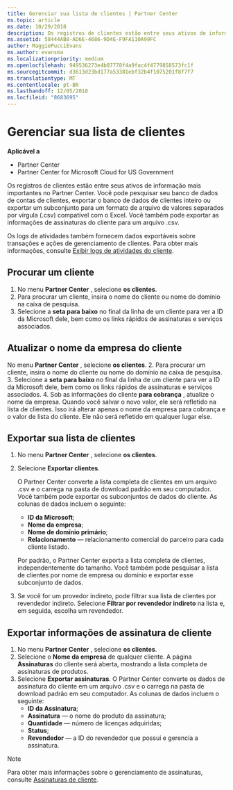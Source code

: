 ```yaml
---
title: Gerenciar sua lista de clientes | Partner Center
ms.topic: article
ms.date: 10/29/2018
description: Os registros de clientes estão entre seus ativos de informação mais importantes no Partner Center.
ms.assetid: 58444AB8-AD6E-4686-9D4E-F9FA110A99FC
author: MaggiePucciEvans
ms.author: evansma
ms.localizationpriority: medium
ms.openlocfilehash: 949536273e4b07778f4a9fac4f4779858573fc1f
ms.sourcegitcommit: d3613d23bd177a53381ebf32b4f1075201f8f7f7
ms.translationtype: MT
ms.contentlocale: pt-BR
ms.lasthandoff: 12/05/2018
ms.locfileid: "8683695"
---
```

# <a name="manage-your-customer-list"></a>Gerenciar sua lista de clientes

**Aplicável a**

-  Partner Center
-  Partner Center for Microsoft Cloud for US Government


Os registros de clientes estão entre seus ativos de informação mais importantes no Partner Center. Você pode pesquisar seu banco de dados de contas de clientes, exportar o banco de dados de clientes inteiro ou exportar um subconjunto para um formato de arquivo de valores separados por vírgula (.csv) compatível com o Excel. Você também pode exportar as informações de assinaturas do cliente para um arquivo .csv.

Os logs de atividades também fornecem dados exportáveis sobre transações e ações de gerenciamento de clientes. Para obter mais informações, consulte [Exibir logs de atividades do cliente](activity-logs.md).


## <a name="search-for-a-customer"></a>Procurar um cliente

1.  No menu **Partner Center** , selecione **os clientes**.
2.  Para procurar um cliente, insira o nome do cliente ou nome do domínio na caixa de pesquisa.
3.  Selecione a **seta para baixo** no final da linha de um cliente para ver a ID da Microsoft dele, bem como os links rápidos de assinaturas e serviços associados.

## <a name="update-a-customers-company-name"></a>Atualizar o nome da empresa do cliente

No menu **Partner Center** , selecione **os clientes**.
2.  Para procurar um cliente, insira o nome do cliente ou nome do domínio na caixa de pesquisa.
3.  Selecione a **seta para baixo** no final da linha de um cliente para ver a ID da Microsoft dele, bem como os links rápidos de assinaturas e serviços associados.
4.  Sob as informações do cliente **para cobrança** , atualize o nome da empresa. Quando você salvar o novo valor, ele será refletido na lista de clientes. Isso irá alterar apenas o nome da empresa para cobrança e o valor de lista do cliente. Ele não será refletido em qualquer lugar else.

## <a name="export-your-customer-list"></a>Exportar sua lista de clientes

1.  No menu **Partner Center** , selecione **os clientes**.
2.  Selecione **Exportar clientes**.

    O Partner Center converte a lista completa de clientes em um arquivo .csv e o carrega na pasta de download padrão em seu computador. Você também pode exportar os subconjuntos de dados do cliente. As colunas de dados incluem o seguinte:

    -   **ID da Microsoft**;
    -   **Nome da empresa**;
    -   **Nome de domínio primário**;
    -   **Relacionamento** — relacionamento comercial do parceiro para cada cliente listado.

    Por padrão, o Partner Center exporta a lista completa de clientes, independentemente do tamanho. Você também pode pesquisar a lista de clientes por nome de empresa ou domínio e exportar esse subconjunto de dados.

3.  Se você for um provedor indireto, pode filtrar sua lista de clientes por revendedor indireto. Selecione **Filtrar por revendedor indireto** na lista e, em seguida, escolha um revendedor.


## <a name="export-customer-subscription-information"></a>Exportar informações de assinatura de cliente

1.  No menu **Partner Center** , selecione **os clientes**.
2.  Selecione o **Nome da empresa** de qualquer cliente. A página **Assinaturas** do cliente será aberta, mostrando a lista completa de assinaturas de produtos.
3.  Selecione **Exportar assinaturas**. O Partner Center converte os dados de assinatura do cliente em um arquivo .csv e o carrega na pasta de download padrão em seu computador. As colunas de dados incluem o seguinte:
    -   **ID da Assinatura**;
    -   **Assinatura** — o nome do produto da assinatura;
    -   **Quantidade** — número de licenças adquiridas;
    -   **Status**;
    -   **Revendedor** — a ID do revendedor que possui e gerencia a assinatura.

> [!NOTE]  
> Para obter mais informações sobre o gerenciamento de assinaturas, consulte [Assinaturas de cliente](customer-subscriptions.md).

     

 

 



